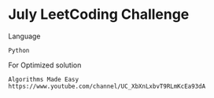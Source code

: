 # July LeetCoding Challenge

Language
```
Python
```



For Optimized solution
```
Algorithms Made Easy
https://www.youtube.com/channel/UC_XbXnLxbvT9RLmKcEa93dA
```
